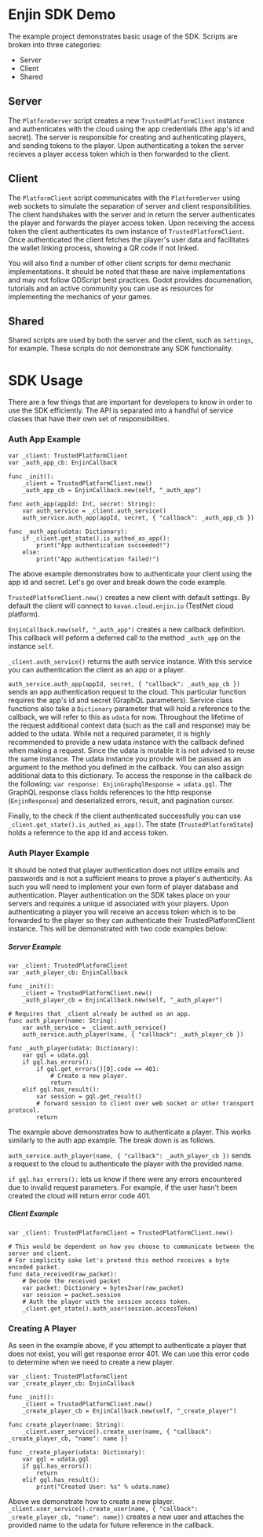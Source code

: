 # Enjin SDK Demo

The example project demonstrates basic usage of the SDK. Scripts are broken into three categories:

- Server
- Client
- Shared

## Server

The `PlatformServer` script creates a new `TrustedPlatformClient` instance and authenticates with the cloud using the app credentials (the app's id and secret). The server is responsible for creating and authenticating players, and sending tokens to the player. Upon authenticating a token the server recieves a player access token which is then forwarded to the client.

## Client

The `PlatformClient` script communicates with the `PlatformServer` using web sockets to simulate the separation of server and client responsibilities. The client handshakes with the server and in return the server authenticates the player and forwards the player access token. Upon receiving the access token the client authenticates its own instance of `TrustedPlatformClient`. Once authenticated the client fetches the player's user data and facilitates the wallet linking process, showing a QR code if not linked.

You will also find a number of other client scripts for demo mechanic implementations. It should be noted that these are naive implementations and may not follow GDScript best practices. Godot provides documenation, tutorials and an active community you can use as resources for implementing the mechanics of your games.

## Shared

Shared scripts are used by both the server and the client, such as `Settings`, for example. These scripts do not demonstrate any SDK functionality.

# SDK Usage

There are a few things that are important for developers to know in order to use the SDK efficiently. The API is separated into a handful of service classes that have their own set of responsibilities.

### Auth App Example

```gdscript
var _client: TrustedPlatformClient
var _auth_app_cb: EnjinCallback

func _init():
    _client = TrustedPlatformClient.new()
    _auth_app_cb = EnjinCallback.new(self, "_auth_app")

func auth_app(appId: Int, secret: String):
    var auth_service = _client.auth_service()
    auth_service.auth_app(appId, secret, { "callback": _auth_app_cb })

func _auth_app(udata: Dictionary):
    if _client.get_state().is_authed_as_app():
        print("App authentication succeeded!")
    else:
        print("App authentication failed!")
```

The above example demonstrates how to authenticate your client using the app id and secret. Let's go over and break down the code example.

`TrustedPlatformClient.new()` creates a new client with default settings. By default the client will connect to `kovan.cloud.enjin.io` (TestNet cloud platform).

`EnjinCallback.new(self, "_auth_app")` creates a new callback definition. This callback will peform a deferred call to the method `_auth_app` on the instance `self`.

`_client.auth_service()` returns the auth service instance. With this service you can authentication the client as an app or a player.

`auth_service.auth_app(appId, secret, { "callback": _auth_app_cb })` sends an app authentication request to the cloud. This particular function requires the app's id and secret (GraphQL parameters). Service class functions also take a `Dictionary` parameter that will hold a reference to the callback, we will refer to this as `udata` for now. Throughout the lifetime of the request additional context data (such as the call and response) may be added to the udata. While not a required parameter, it is highly recommended to provide a new udata instance with the callback defined when making a request. Since the udata is mutable it is not advised to reuse the same instance. The udata instance you provide will be passed as an argument to the method you defined in the callback. You can also assign additional data to this dictionary. To access the response in the callback do the following: `var response: EnjinGraphqlResponse = udata.gql`. The GraphQL response class holds references to the http response (`EnjinResponse`) and deserialized errors, result, and pagination cursor.

Finally, to the check if the client authenticated successfully you can use `_client.get_state().is_authed_as_app()`. The state (`TrustedPlatformState`) holds a reference to the app id and access token.

### Auth Player Example

It should be noted that player authentication does not utilize emails and passwords and is not a sufficient means to prove a player's authenticity. As such you will need to implement your own form of player database and authentication. Player authentication on the SDK takes place on your servers and requires a unique id associated with your players. Upon authenticating a player you will receive an access token which is to be forwarded to the player so they can authenticate their TrustedPlatformClient instance. This will be demonstrated with two code examples below:

##### Server Example

```gdscript
var _client: TrustedPlatformClient
var _auth_player_cb: EnjinCallback

func _init():
    _client = TrustedPlatformClient.new()
    _auth_player_cb = EnjinCallback.new(self, "_auth_player")

# Requires that _client already be authed as an app.
func auth_player(name: String):
    var auth_service = _client.auth_service()
    auth_service.auth_player(name, { "callback": _auth_player_cb })

func _auth_player(udata: Dictionary):
    var gql = udata.gql
    if gql.has_errors():
        if gql.get_errors()[0].code == 401:
            # Create a new player.
            return
    elif gql.has_result():
        var session = gql.get_result()
        # forward session to client over web socket or other transport protocol.
        return
```

The example above demonstrates how to authenticate a player. This works similarly to the auth app example. The break down is as follows.

`auth_service.auth_player(name, { "callback": _auth_player_cb })` sends a request to the cloud to authenticate the player with the provided name.

`if gql.has_errors():` lets us know if there were any errors encountered due to invalid request parameters. For example, if the user hasn't been created the cloud will return error code 401.

##### Client Example

```gdscript
var _client: TrustedPlatformClient = TrustedPlatformClient.new()

# This would be dependent on how you choose to communicate between the server and client.
# For simplicity sake let's pretend this method receives a byte encoded packet.
func data_received(raw_packet):
    # Decode the received packet
    var packet: Dictionary = bytes2var(raw_packet)
    var session = packet.session
    # Auth the player with the session access token.
    _client.get_state().auth_user(session.accessToken)
```

### Creating A Player

As seen in the example above, if you attempt to authenticate a player that does not exist, you will get response error 401. We can use this error code to determine when we need to create a new player.

```gdscript
var _client: TrustedPlatformClient
var _create_player_cb: EnjinCallback

func _init():
    _client = TrustedPlatformClient.new()
    _create_player_cb = EnjinCallback.new(self, "_create_player")

func create_player(name: String):
    _client.user_service().create_user(name, { "callback": _create_player_cb, "name": name })

func _create_player(udata: Dictionary):
    var gql = udata.gql
    if gql.has_errors():
        return
    elif gql.has_result():
        print("Created User: %s" % udata.name)
```

Above we demonstrate how to create a new player. `_client.user_service().create_user(name, { "callback": _create_player_cb, "name": name})` creates a new user and attaches the provided name to the udata for future reference in the callback.
